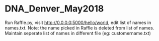 # DNA_Denver_May2018
Run Raffle.py, visit http://0.0.0.0:5000/hello/world, edit list of names in names.txt. Note: the name picked in Raffle is deleted from list of names. Maintain seperate list of names in different file (eg: customername.txt)
